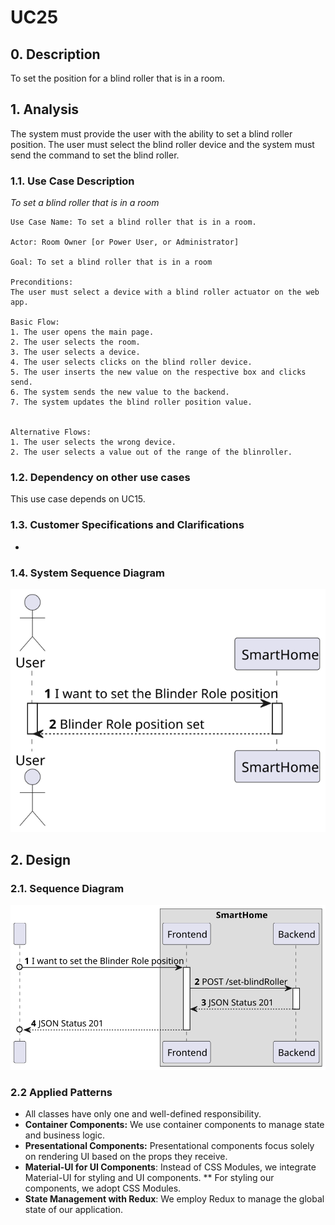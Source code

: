 # UC25

## 0. Description

To set the position for a blind roller that is in a room.

## 1. Analysis

The system must provide the user with the ability to set a blind roller position. The user must select the blind roller
device and the system must send the command to set the blind roller.

### 1.1. Use Case Description

_To set a blind roller that is in a room_

    Use Case Name: To set a blind roller that is in a room.

    Actor: Room Owner [or Power User, or Administrator]

    Goal: To set a blind roller that is in a room

    Preconditions:
    The user must select a device with a blind roller actuator on the web app.   

    Basic Flow:
    1. The user opens the main page.
    2. The user selects the room.
    3. The user selects a device.
    4. The user selects clicks on the blind roller device.
    5. The user inserts the new value on the respective box and clicks send.
    6. The system sends the new value to the backend.
    7. The system updates the blind roller position value.
    
    
    Alternative Flows:
    1. The user selects the wrong device.
    2. The user selects a value out of the range of the blinroller.

### 1.2. Dependency on other use cases

This use case depends on UC15.

### 1.3. Customer Specifications and Clarifications
-

### 1.4. System Sequence Diagram

![UC025-SSD](artifacts/UC25_SSD.svg)

## 2. Design

### 2.1. Sequence Diagram

![UC025-SD](artifacts/UC25_SD.svg)

### 2.2 Applied Patterns

- All classes have only one and well-defined responsibility.
- **Container Components:** We use container components to manage state and business logic.
- **Presentational Components:** Presentational components focus solely on rendering UI based on the props they receive.
- **Material-UI for UI Components**: Instead of CSS Modules, we integrate Material-UI for styling and UI components. **
  For styling our components, we adopt CSS Modules.
- **State Management with Redux**: We employ Redux to manage the global state of our application.
